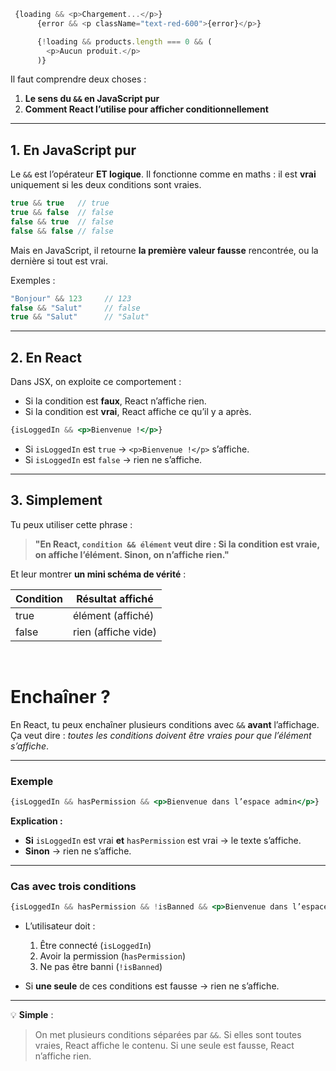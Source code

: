 ```js
 {loading && <p>Chargement...</p>}
      {error && <p className="text-red-600">{error}</p>}

      {!loading && products.length === 0 && (
        <p>Aucun produit.</p>
      )}
```

Il faut comprendre deux choses :

1. **Le sens du `&&` en JavaScript pur**
2. **Comment React l’utilise pour afficher conditionnellement**

---

## **1. En JavaScript pur**

Le `&&` est l’opérateur **ET logique**.
Il fonctionne comme en maths : il est **vrai** uniquement si les deux conditions sont vraies.

```js
true && true   // true
true && false  // false
false && true  // false
false && false // false
```

Mais en JavaScript, il retourne **la première valeur fausse** rencontrée, ou la dernière si tout est vrai.

Exemples :

```js
"Bonjour" && 123     // 123
false && "Salut"     // false
true && "Salut"      // "Salut"
```

---

## **2. En React**

Dans JSX, on exploite ce comportement :

* Si la condition est **faux**, React n’affiche rien.
* Si la condition est **vrai**, React affiche ce qu’il y a après.

```jsx
{isLoggedIn && <p>Bienvenue !</p>}
```

* Si `isLoggedIn` est `true` → `<p>Bienvenue !</p>` s’affiche.
* Si `isLoggedIn` est `false` → rien ne s’affiche.

---

## **3. Simplement**

Tu peux utiliser cette phrase :

> **"En React, `condition && élément` veut dire : Si la condition est vraie, on affiche l’élément. Sinon, on n’affiche rien."**

Et leur montrer **un mini schéma de vérité** :

| Condition | Résultat affiché    |
| --------- | ------------------- |
| true      | élément (affiché)   |
| false     | rien (affiche vide) |



<br/>


# Enchaîner ?

En React, tu peux enchaîner plusieurs conditions avec `&&` **avant** l’affichage.
Ça veut dire : *toutes les conditions doivent être vraies pour que l’élément s’affiche*.

---

### Exemple

```jsx
{isLoggedIn && hasPermission && <p>Bienvenue dans l’espace admin</p>}
```

**Explication :**

* **Si** `isLoggedIn` est vrai **et** `hasPermission` est vrai → le texte s’affiche.
* **Sinon** → rien ne s’affiche.

---

### Cas avec trois conditions

```jsx
{isLoggedIn && hasPermission && !isBanned && <p>Bienvenue dans l’espace admin</p>}
```

* L’utilisateur doit :

  1. Être connecté (`isLoggedIn`)
  2. Avoir la permission (`hasPermission`)
  3. Ne pas être banni (`!isBanned`)
* Si **une seule** de ces conditions est fausse → rien ne s’affiche.

---

💡 **Simple** :

> On met plusieurs conditions séparées par `&&`.
> Si elles sont toutes vraies, React affiche le contenu.
> Si une seule est fausse, React n’affiche rien.



